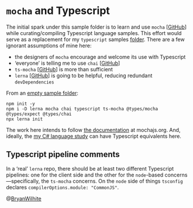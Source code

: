 # `mocha` and Typescript

The initial spark under this sample folder is to learn and use `mocha` [[GitHub](https://github.com/mochajs/mocha)] while curating/compiling Typescript language samples. This effort would serve as a replacement for my `typescript` samples [folder](https://github.com/BryanWilhite/nodejs/tree/c35ac755fe024bf9b813a3c375a5ec8fdb990623/typescript). There are a few ignorant assumptions of mine here:

- the designers of `mocha` encourage and welcome its use with Typescript
- ‘everyone’ is telling me to use `chai` [[GitHub](https://github.com/chaijs/chai)]
- `ts-mocha` [[GitHub](https://github.com/piotrwitek/ts-mocha)] is more than sufficient
- `lerna` [[GitHub](https://github.com/lerna/lerna#readme)] is going to be helpful, reducing redundant `devDependencies`

From an [empty sample folder](../mocha-and-typescript):

```console
npm init -y
npm i -D lerna mocha chai typescript ts-mocha @types/mocha @types/expect @types/chai
npx lerna init
```

The work here intends to follow [the documentation](https://mochajs.org/#installation) at mochajs.org. And, ideally, the [my C# language study](https://github.com/BryanWilhite/LinqPad) can have Typescript equivalents here.

## Typescript pipeline comments

In a ‘real’ `lerna` repo, there should be at least two different Typescript pipelines: one for the client side and the other for the `node`-based concerns—specifically, the `ts-mocha` concerns. On the `node` side of things `tsconfig` declares `compilerOptions.module: "CommonJS"`.

@[BryanWilhite](https://twitter.com/BryanWilhite)
